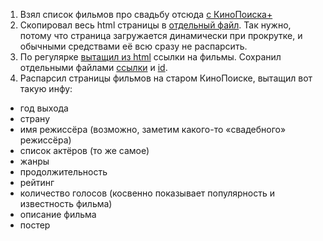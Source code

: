 1. Взял список фильмов про свадьбу отсюда [с КиноПоиска+](http://plus.kinopoisk.ru/catalogue/?tags=свадьба)
2. Скопировал весь html страницы в [отдельный файл](https://github.com/matyuschenko/wedding-films/blob/master/kp-wed-top-html.txt). Так нужно, потому что страница загружается динамически при прокрутке, и обычными средствами её всю сразу не распарсить.
3. По регулярке [вытащил из html](https://github.com/matyuschenko/wedding-films/blob/master/get_id.py) ссылки на фильмы. Сохранил отдельными файлами [ссылки](https://github.com/matyuschenko/wedding-films/blob/master/urls.txt) и [id](https://github.com/matyuschenko/wedding-films/blob/master/ids.txt).
4.  Распарсил страницы фильмов на старом КиноПоиске, вытащил вот такую инфу:
  * год выхода
  * страну
  * имя режиссёра (возможно, заметим какого-то «свадебного» режиссёра)
  * список актёров (то же самое)
  * жанры
  * продолжительность
  * рейтинг
  * количество голосов (косвенно показывает популярность и известность фильма)
  * описание фильма
  * постер
